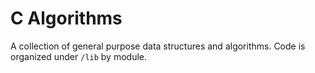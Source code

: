 # C Algorithms

A collection of general purpose data structures and algorithms. Code is
organized under `/lib` by module.

